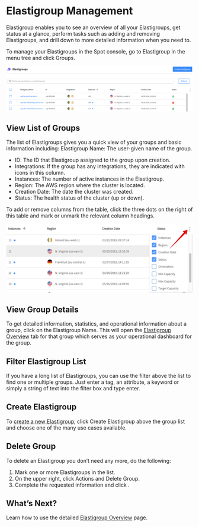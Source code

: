 # Elastigroup Management

Elastigroup enables you to see an overview of all your Elastigroups, get status at a glance, perform tasks such as adding and removing Elastigroups, and drill down to more detailed information when you need to.

To manage your Elastigroups in the Spot console, go to Elastigroup in the menu tree and click Groups.

<img src="/elastigroup/_media/elastigroup-management-01.png" />

## View List of Groups

The list of Elastigroups gives you a quick view of your groups and basic information including:
Elastigroup Name: The user-given name of the group.
- ID: The ID that Elastigroup assigned to the group upon creation.
- Integrations: If the group has any integrations, they are indicated with icons in this column.
- Instances: The number of active instances in the Elastigroup.
- Region: The AWS region where the cluster is located.
- Creation Date: The date the cluster was created.
- Status: The health status of the cluster (up or down).

To add or remove columns from the table, click the three dots on the right of this table and mark or unmark the relevant column headings.

<img src="/elastigroup/_media/elastigroup-management-02.png" />

## View Group Details

To get detailed information, statistics, and operational information about a group, click on the Elastigroup Name. This will open the [Elastigroup Overview](elastigroup/tutorials/elastigroup-actions-menu/elastigroup-overview) tab for that group which serves as your operational dashboard for the group.

## Filter Elastigroup List

If you have a long list of Elastigroups, you can use the filter above the list to find one or multiple groups. Just enter a tag, an attribute, a keyword or simply a string of text into the filter box and type enter.

## Create Elastigroup

To [create a new Elastigroup](elastigroup/tutorials/elastigroup-tasks/create-an-elastigroup-from-scratch), click Create Elastigroup above the group list and choose one of the many use cases available.

## Delete Group

To delete an Elastigroup you don’t need any more, do the following:
1. Mark one or more Elastigroups in the list.
2. On the upper right, click Actions and Delete Group.
3. Complete the requested information and click .

## What’s Next?

Learn how to use the detailed [Elastigroup Overview](elastigroup/tutorials/elastigroup-actions-menu/elastigroup-overview) page.
